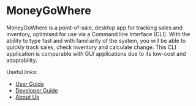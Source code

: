 # MoneyGoWhere

MoneyGoWhere is a point-of-sale, desktop app for tracking sales and inventory, optimised for use via a Command line Interface (CLI). With the ability to type fast and with familiarity of the system, you will be able to quickly track sales, check inventory and calculate change. This CLI application is comparable with GUI applications due to its low-cost and adaptability.

Useful links:
* [User Guide](UserGuide.md)
* [Developer Guide](DeveloperGuide.md)
* [About Us](AboutUs.md)

